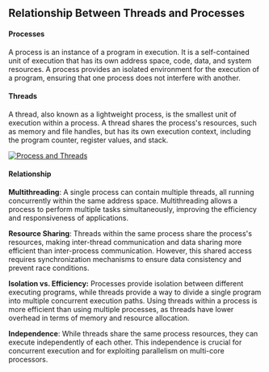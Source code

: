 ## Relationship Between Threads and Processes

#### Processes
A process is an instance of a program in execution. It is a self-contained unit of execution that has its own address space, code, data, and system resources.
A process provides an isolated environment for the execution of a program, ensuring that one process does not interfere with another.

#### Threads
A thread, also known as a lightweight process, is the smallest unit of execution within a process. A thread shares the process's resources, such as memory and file handles, but has its own execution context, including the program counter, register values, and stack.

[![Process and Threads](https://www.cs.uic.edu/~jbell/CourseNotes/OperatingSystems/images/Chapter4/4_01_ThreadDiagram.jpg "Process and Threads")](https://www.cs.uic.edu/~jbell/CourseNotes/OperatingSystems/4_Threads.html "Process and Threads")

#### Relationship
**Multithreading**: A single process can contain multiple threads, all running concurrently within the same address space. Multithreading allows a process to perform multiple tasks simultaneously, improving the efficiency and responsiveness of applications.

**Resource Sharing**: Threads within the same process share the process's resources, making inter-thread communication and data sharing more efficient than inter-process communication. However, this shared access requires synchronization mechanisms to ensure data consistency and prevent race conditions.

**Isolation vs. Efficiency:** Processes provide isolation between different executing programs, while threads provide a way to divide a single program into multiple concurrent execution paths. Using threads within a process is more efficient than using multiple processes, as threads have lower overhead in terms of memory and resource allocation.

**Independence**: While threads share the same process resources, they can execute independently of each other. This independence is crucial for concurrent execution and for exploiting parallelism on multi-core processors.